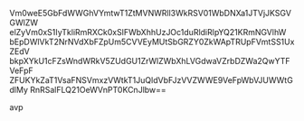 Vm0weE5GbFdWWGhVYmtwT1ZtMVNWRll3WkRSV01WbDNXa1JTVjJKSGVGWlZW
elZyVm0xS1IyTkliRmRXCk0xSlFWbXhhUzJOc1duRldiRlpYQ21KRmNGVlhW
bEpDWlVkT2NrNVdXbFZpUm5CVVEyMUtSbGRZY0ZkWApTRUpFVmtSS1UxZEdV
bkpXYkU1cFZsWndWRkV5ZUdGU1ZrWlZWbXhLVGdwaVZrbDZWa2QwYTFVeFpF
ZFUKYkZaT1VsaFNSVmxzVWtkT1JuQldVbFJzVVZWWE9VeFpWbVJUWWtGdlMy
RnRSalFLQ21OeWVnPT0KCnJlbw==

avp